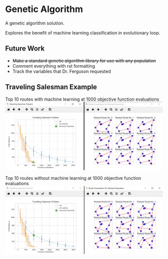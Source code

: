 # Genetic Algorithm

A genetic algorithm solution.

Explores the benefit of machine learning classification in evolutionary loop.

## Future Work

* ~~Make a standard genetic algorithm library for use with any population~~
* Comment everything with rst formatting
* Track the variables that Dr. Ferguson requested

## Traveling Salesman Example

Top 10 routes with machine learning at 1000 objective function evaluations
![Example Image with Machine Learning](assets/ga_with_ml.png)

Top 10 routes without machine learning at 1000 objective function evaluations
![Example Image without Machine Learning](assets/ga_without_ml.png)



